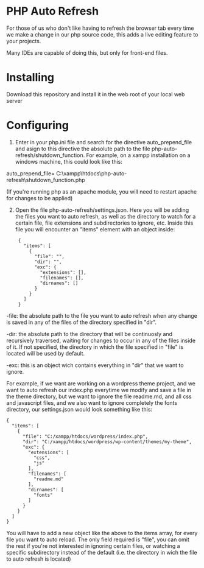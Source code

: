 # PHP Auto Refresh
For those of us who don't like having to refresh the browser tab every time we make a change in our php source code, this adds a live editing feature to your projects.

Many IDEs are capable of doing this, but only for front-end files. 

# Installing
Download this repository and install it in the web root of your local web server

# Configuring
1. Enter in your php.ini file and search for the directive auto_prepend_file and asign to this directive the absolute path to the file php-auto-refresh/shutdown_function. For example, on a xampp installation on a windows machine, this could look like this:

  auto_prepend_file= C:\xampp\htdocs\php-auto-refresh\shutdown_function.php

  (If you're running php as an apache module, you will need to restart apache for changes to be applied)
  
2. Open the file php-auto-refresh/settings.json. Here you will be adding the files you want to auto refresh, as well as the directory to watch for a certain file, file extensions and subdirectories to ignore, etc.
  Inside this file you will encounter an "items" element with an object inside:
  
        {
          "items": [
            {
              "file": "",
              "dir": "",
              "exc": {
                "extensions": [],
                "filenames": [],
                "dirnames": []
              }
            }
          ]
        }
      
 -file: the absolute path to the file you want to auto refresh when any change is saved in any of the files of the directory specified in "dir".
  
  -dir: the absolute path to the directory that will be continuosly and recursively traversed, waiting for changes to occur in any of the files inside of it. If not specified, the directory in which the file specified in "file" is located will be used by default.
  
  -exc: this is an object wich contains everything in "dir" that we want to ignore.
  
  For example, if we want are working on a wordpress theme project, and we want to auto refresh our index.php everytime we modify and save a file in the theme directory, but we want to ignore the file readme.md, and all css and javascript files, and we also want to ignore completely the fonts directory, our settings.json would look something like this:
  
    {
      "items": [
        {
          "file": "C:/xampp/htdocs/wordpress/index.php",
          "dir": "C:/xampp/htdocs/wordpress/wp-content/themes/my-theme",
          "exc": {
            "extensions": [
              "css",
              "js"
            ],
            "filenames": [
              "readme.md"
            ],
            "dirnames": [
              "fonts"
            ]
          }
        }
      ]
    }
    
    
    
  You will have to add a new object like the above to the items array, for every file you want to auto reload. The only field required is "file", you can omit the rest if you're not interested in ignoring certain files, or watching a specific subdirectory instead of the default (i.e. the directory in wich the file to auto refresh is located)
  
